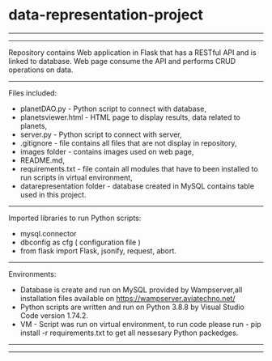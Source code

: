 # data-representation-project
------
------

Repository contains Web application in Flask that has a RESTful API and is linked to database. Web page consume the API and performs CRUD operations on data.

------
Files included:

- planetDAO.py - Python script to connect with database,
- planetsviewer.html - HTML page to display results, data related to planets,
- server.py - Python script to connect with server,
- .gitignore - file contains all files that are not display in repository,
- images folder - contains images used on web page, 
- README.md,
- requirements.txt - file contain all modules that have to been installed to run scripts in virtual environment,
- datarepresentation folder - database created in MySQL contains table used in this project.

------
Imported libraries to run Python scripts:
- mysql.connector
- dbconfig as cfg ( configuration file )
- from flask import Flask, jsonify, request, abort.

------
Environments:
- Database is create and run on MySQL provided by Wampserver,all installation files available on https://wampserver.aviatechno.net/
- Python scripts are written and run on Python 3.8.8  by Visual Studio Code version 1.74.2.
- VM - Script was run on virtual environment, to run code please run - pip install -r requirements.txt to get all nessesary Python packedges.

------
------

